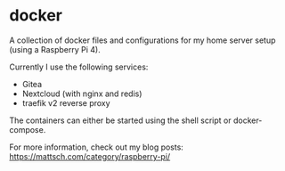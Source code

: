 # docker
A collection of docker files and configurations for my home server setup (using a Raspberry Pi 4).

Currently I use the following services:

  * Gitea
  * Nextcloud (with nginx and redis)
  * traefik v2 reverse proxy

The containers can either be started using the shell script or docker-compose.

For more information, check out my blog posts: https://mattsch.com/category/raspberry-pi/
